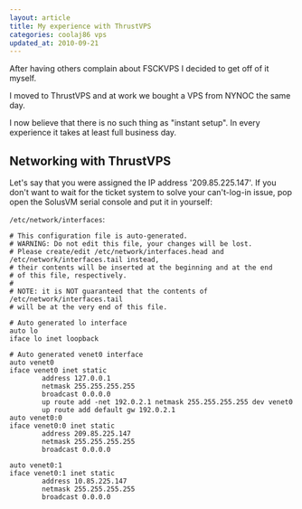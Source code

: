 ```yaml
---
layout: article
title: My experience with ThrustVPS
categories: coolaj86 vps
updated_at: 2010-09-21
---
```


After having others complain about FSCKVPS I decided to get off of it myself.

I moved to ThrustVPS and at work we bought a VPS from NYNOC the same day.

I now believe that there is no such thing as "instant setup". In every experience it takes at least full business day.

Networking with ThrustVPS
----

Let's say that you were assigned the IP address '209.85.225.147'. If you don't want to wait for the ticket system to solve your can't-log-in issue, pop open the SolusVM serial console and put it in yourself:

`/etc/network/interfaces`:

    # This configuration file is auto-generated.
    # WARNING: Do not edit this file, your changes will be lost.
    # Please create/edit /etc/network/interfaces.head and /etc/network/interfaces.tail instead,
    # their contents will be inserted at the beginning and at the end
    # of this file, respectively.
    #
    # NOTE: it is NOT guaranteed that the contents of /etc/network/interfaces.tail
    # will be at the very end of this file.

    # Auto generated lo interface
    auto lo
    iface lo inet loopback

    # Auto generated venet0 interface
    auto venet0
    iface venet0 inet static
            address 127.0.0.1
            netmask 255.255.255.255
            broadcast 0.0.0.0
            up route add -net 192.0.2.1 netmask 255.255.255.255 dev venet0
            up route add default gw 192.0.2.1
    auto venet0:0
    iface venet0:0 inet static
            address 209.85.225.147
            netmask 255.255.255.255
            broadcast 0.0.0.0

    auto venet0:1
    iface venet0:1 inet static
            address 10.85.225.147
            netmask 255.255.255.255
            broadcast 0.0.0.0
